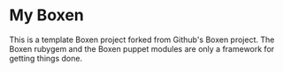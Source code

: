 # My Boxen

This is a template Boxen project forked from Github's Boxen project. 
The Boxen rubygem and the Boxen puppet modules are only a framework for getting
things done.

